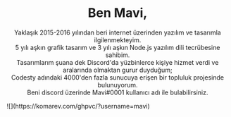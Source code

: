 <h1 align="center"> Ben Mavi,</h1>
<p align="center">
Yaklaşık 2015-2016 yılından beri internet üzerinden yazılım ve tasarımla ilgilenmekteyim. <br>
5 yılı aşkın grafik tasarım ve 3 yılı aşkın Node.js yazılım dili tecrübesine sahibim. <br>
Tasarımlarım şuana dek Discord'da yüzbinlerce kişiye hizmet verdi ve aralarında olmaktan gurur duyduğum; <br>
Codesty adındaki 4000'den fazla sunucuya erişen bir topluluk projesinde bulunuyorum. <br>
Beni discord üzerinde Mavi#0001 kullanıcı adı ile bulabilirsiniz.
</p>
![](https://komarev.com/ghpvc/?username=mavi)
